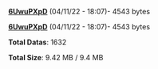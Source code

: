 [**6UwuPXpD**](/data/6UwuPXpD.txt) (04/11/22 - 18:07)- 4543 bytes

[**6UwuPXpD**](/data/6UwuPXpD.txt) (04/11/22 - 18:07)- 4543 bytes

**Total Datas**: 1632

**Total Size**: 9.42 MB / 9.4 MB